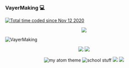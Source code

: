### VayerMaking :computer:

<a href="https://wakatime.com/@65f1bd92-64be-4878-b26a-8dbc49371590"><img src="https://wakatime.com/badge/user/65f1bd92-64be-4878-b26a-8dbc49371590.svg" alt="Total time coded since Nov 12 2020" /></a>

<p align="center">
  <img src="https://github-readme-stats.vercel.app/api?username=VayerMaking&show_icons=true&theme=synthwave&include_all_commits=true"> 
</p>

<p><img align="center" src="https://github-readme-streak-stats.herokuapp.com/?user=VayerMaking&" alt="VayerMaking" /></p>

<p align="center">
  <img src="https://github-readme-stats.vercel.app/api/top-langs/?username=VayerMaking&layout=compact&theme=yeblu&exclude_repo=hacktuesthundersystem,HackTUES_8b_22_martin_vayer,hacktues_preparation,hello-world"> 
  <img src="https://github-readme-stats.vercel.app/api/wakatime?username=VayerMaking&theme=yeblu"> 
</p>

<p align="center">
  <img alt="my atom theme" src="https://github-readme-stats.vercel.app/api/pin/?username=VayerMaking&repo=vayers-atom-theme&theme=vision-friendly-dark"> 
  <img alt="school stuff" src="https://github-readme-stats.vercel.app/api/pin/?username=VayerMaking&repo=elsys2020-2021&theme=vision-friendly-dark"> 
<!--   <img src="https://github-readme-stats.vercel.app/api/pin/?username=VayerMaking&repo=elu4&theme=monokai">  -->
<!--   <img src="https://github-readme-stats.vercel.app/api/pin/?username=VayerMaking&repo=cloudsinmagenta&theme=monokai"> 
  <img src="https://github-readme-stats.vercel.app/api/pin/?username=VayerMaking&repo=vayermakingsbot&theme=maroongold"> 
  <img src="https://github-readme-stats.vercel.app/api/pin/?username=VayerMaking&repo=elixir_course&theme=maroongold">  -->
  <img src="https://github-readme-stats.vercel.app/api/pin/?username=VayerMaking&repo=djitelloPi&theme=monokai">
  <img src="https://github-readme-stats.vercel.app/api/pin/?username=VayerMaking&repo=mh18automation&theme=monokai">
  
</p>
